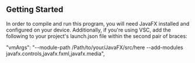 ## Getting Started

In order to compile and run this program, you will need JavaFX installed and configured on your device. Additionally, if you're using VSC, add the following to your project's launch.json file within the second pair of braces:

"vmArgs": "--module-path /Path/to/your/JavaFX/src/here --add-modules javafx.controls,javafx.fxml,javafx.media",
